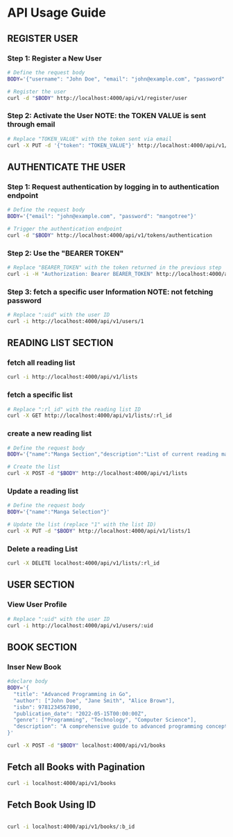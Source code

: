 # API Usage Guide
 ## REGISTER USER

### Step 1: Register a New User
```bash
# Define the request body
BODY='{"username": "John Doe", "email": "john@example.com", "password": "mangotree"}'

# Register the user
curl -d "$BODY" http://localhost:4000/api/v1/register/user
```

### Step 2: Activate the User **NOTE: the TOKEN VALUE is sent through email**
```bash
# Replace "TOKEN_VALUE" with the token sent via email
curl -X PUT -d '{"token": "TOKEN_VALUE"}' http://localhost:4000/api/v1/users/activated
```
 ## AUTHENTICATE THE USER

### Step 1: Request authentication by logging in to authentication endpoint

```bash
# Define the request body
BODY='{"email": "john@example.com", "password": "mangotree"}'

# Trigger the authentication endpoint
curl -d "$BODY" http://localhost:4000/api/v1/tokens/authentication
```

### Step 2: Use the "BEARER TOKEN"
 ```bash
# Replace "BEARER_TOKEN" with the token returned in the previous step
curl -i -H "Authorization: Bearer BEARER_TOKEN" http://localhost:4000/api/v1/healthcheck
```

### Step 3: fetch a specific user Information NOTE: not fetching password
``` bash
# Replace ":uid" with the user ID
curl -i http://localhost:4000/api/v1/users/1
```
 ## READING LIST SECTION 

### fetch all reading list
``` bash
curl -i http://localhost:4000/api/v1/lists
```

### fetch a specific list
``` bash
# Replace ":rl_id" with the reading list ID
curl -X GET http://localhost:4000/api/v1/lists/:rl_id

```

### create a new reading list
``` bash
# Define the request body
BODY='{"name":"Manga Section","description":"List of current reading manga", "created_by":1}'

# Create the list
curl -X POST -d "$BODY" http://localhost:4000/api/v1/lists
```

### Update a reading list
``` bash
# Define the request body
BODY='{"name":"Manga Selection"}'

# Update the list (replace "1" with the list ID)
curl -X PUT -d "$BODY" http://localhost:4000/api/v1/lists/1
```


### Delete a reading List
```bash
curl -X DELETE localhost:4000/api/v1/lists/:rl_id
```
## USER SECTION

### View User Profile 

```bash
# Replace ":uid" with the user ID
curl -i http://localhost:4000/api/v1/users/:uid
```

 ## BOOK SECTION

### Inser New Book

```bash 
#declare body
BODY='{
  "title": "Advanced Programming in Go",
  "author": ["John Doe", "Jane Smith", "Alice Brown"],
  "isbn": 9781234567890,
  "publication_date": "2022-05-15T00:00:00Z",
  "genre": ["Programming", "Technology", "Computer Science"],
  "description": "A comprehensive guide to advanced programming concepts and techniques in Go."
}'

curl -X POST -d "$BODY" localhost:4000/api/v1/books
```

## Fetch all Books with Pagination

```bash 
curl -i localhost:4000/api/v1/books
```

## Fetch Book Using ID
 ```bash

 curl -i localhost:4000/api/v1/books/:b_id

 ```